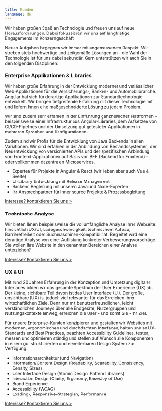 ```yaml
---
title: Kunden
language: de
---
```


Wir haben großen Spaß an Technologie und freuen uns auf neue Herausforderungen. Dabei fokussieren wir uns auf
langfristige Engagements im Konzerngeschäft.

Neuen Aufgaben begegnen wir immer mit angemessenem Respekt. Wir streben stets hochwertige und zeitgemäße Lösungen an –
die Wahl der Technologie ist für uns dabei sekundär. Gern unterstützen wir auch Sie in den folgenden Disziplinen:

### Enterprise Applikationen & Libraries

Wir haben große Erfahrung in der Entwicklung moderner und verlässlicher Web-Applikationen für die Versicherungs-,
Banken- und Automobilbranche. Angular hat sich für derartige Applikationen zur Standardtechnologie entwickelt. Wir
bringen tiefgreifende Erfahrung mit dieser Technologie mit und liefern Ihnen eine maßgeschneiderte Lösung zu jedem
Problem.

Wir sind zudem sehr erfahren in der Einführung ganzheitlicher Plattformen –beispielsweise einer Infrastruktur aus
Angular-Libraries, dem Aufsetzen von CI/CD-Pipelines und der Umsetzung gut getesteter Applikationen in mehreren Sprachen
und Konfigurationen.

Zudem sind wir Profis für die Entwicklung von Java Backends in allen Variationen. Wir sind erfahren in der Anbindung von
Bestandssystemen, der Neuentwicklung von versionierten APIs und der spezifischen Anbindung von Frontend-Applikationen
auf Basis von BFF (Backend for Frontend) – oder vollkommen dezentralen Microservices.

+ Experten für Projekte in Angular & React (wir lieben aber auch Vue & Svelte)
+ UI-Library Entwicklung mit Release Management
+ Backend Begleitung mit unseren Java und Node-Experten
+ Ihr Ansprechpartner für Inner source Projekte & Prozessbegleitung

[Interesse? Kontaktieren Sie uns >](/contact)

### Technische Analyse

Wir bieten Ihnen beispielsweise die vollumfängliche Analyse ihrer Webseite: hinsichtlich UX/UI, Ladegeschwindigkeit,
technischem Aufbau, Barrierefreiheit oder Suchmaschinen-Kompatibilität. Begleitet wird eine derartige Analyse von einer
Auflistung konkreter Verbesserungsvorschläge. Sie wollen Ihre Website in den genannten Bereichen einer Analyse
unterziehen?

[Interesse? Kontaktieren Sie uns >](/contact)

### UX & UI

Mit rund 20 Jahren Erfahrung in der Konzeption und Umsetzung digitaler Interfaces bilden wir das gesamte Spektrum der
User Experience (UX) ab. Der kleine, sichtbare Teil davon ist das User Interface (UI). Der große, unsichtbare (UX) ist
jedoch viel relevanter für das Erreichen ihrer wirtschaftlichen Ziele. Denn nur mit benutzerfreundlichen, leicht
verständlichen Journeys über alle Endgeräte, Nutzergruppen und Nutzungskontexte hinweg, erreichen die User - und somit
Sie - ihr Ziel.

Für unsere Enterprise-Kunden konzipieren und gestalten wir Websites mit modernen, ergonomischen und durchdachten
Interfaces, halten uns an UX-Standards und Best Practices, beachten Accessibility Guidelines, testen, messen und
optimieren ständig und stellen auf Wunsch alle Komponenten in einem gut strukturierten und erweiterbaren Design System
zur Verfügung.

+ Informationsarchitektur (und Navigation)
+ Information/Content Design (Readability, Scanability, Consistency, Density, Sizes)
+ User Interface Design (Atomic Design, Pattern Libraries)
+ Interaction Design (Clarity, Ergonomy, Ease/Joy of Use)
+ Brand Experience
+ Accessibility (WCAG)
+ Loading-, Responsive-Strategien, Performance

[Interesse? Kontaktieren Sie uns >](/de/contact/)